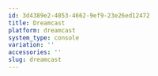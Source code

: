 ```yaml
---
id: 3d4389e2-4053-4662-9ef9-23e26ed12472
title: Dreamcast
platform: dreamcast
system_type: console
variation: ''
accessories: ''
slug: dreamcast
---
```


